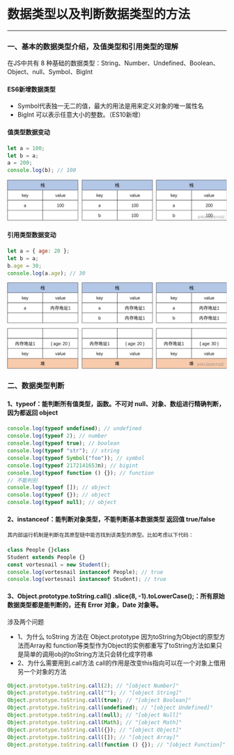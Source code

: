 # 数据类型以及判断数据类型的方法
---

### 一、基本的数据类型介绍，及值类型和引用类型的理解
在JS中共有 8 种基础的数据类型：String、Number、Undefined、Boolean、Object、null、Symbol、BigInt
#### ES6新增数据类型
- Symbol代表独一无二的值，最大的用法是用来定义对象的唯一属性名
- BigInt 可以表示任意大小的整数。（ES10新增）
#### 值类型数据变动
```js
let a = 100;
let b = a;
a = 200;
console.log(b); // 100
```
![图片](/blog/dataType1.png)

#### 引用类型数据变动
```js
let a = { age: 20 };
let b = a;
b.age = 30;
console.log(a.age); // 30
```
![图片](/blog/dataType2.png)
### 二、数据类型判断
#### 1、typeof：能判断所有值类型，函数。不可对 null、对象、数组进行精确判断，因为都返回 object 
```js
console.log(typeof undefined); // undefined
console.log(typeof 2); // number
console.log(typeof true); // boolean
console.log(typeof "str"); // string
console.log(typeof Symbol("foo")); // symbol
console.log(typeof 2172141653n); // bigint
console.log(typeof function () {}); // function
// 不能判别
console.log(typeof []); // object
console.log(typeof {}); // object
console.log(typeof null); // object
```
#### 2、instanceof：能判断对象类型，不能判断基本数据类型 返回值 true/false 
```js
其内部运行机制是判断在其原型链中能否找到该类型的原型。比如考虑以下代码：

class People {}class 
Student extends People {}
const vortesnail = new Student();
console.log(vortesnail instanceof People); // true
console.log(vortesnail instanceof Student); // true
```
#### 3、Object.prototype.toString.call()       .slice(8, -1).toLowerCase();：所有原始数据类型都是能判断的，还有 Error 对象，Date 对象等。
涉及两个问题
- 1、为什么  toString  方法在  Object.prototype
因为toString为Object的原型方法而Array和 function等类型作为Object的实例都重写了toString方法如果只是简单的调用obj的toString方法只会转化成字符串
- 2、为什么需要用到.call方法
call的作用是改变this指向可以在一个对象上借用另一个对象的方法
```js
Object.prototype.toString.call(2); // "[object Number]"
Object.prototype.toString.call(""); // "[object String]"
Object.prototype.toString.call(true); // "[object Boolean]"
Object.prototype.toString.call(undefined); // "[object Undefined]"
Object.prototype.toString.call(null); // "[object Null]"
Object.prototype.toString.call(Math); // "[object Math]"
Object.prototype.toString.call({}); // "[object Object]"
Object.prototype.toString.call([]); // "[object Array]"
Object.prototype.toString.call(function () {}); // "[object Function]"
```